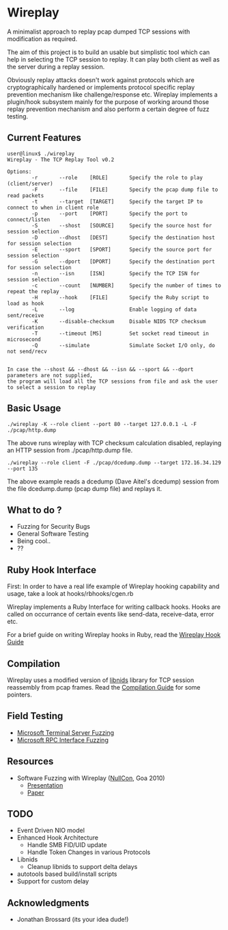 # Wireplay #

A minimalist approach to replay pcap dumped TCP sessions with modification as required.

The aim of this project is to build an usable but simplistic tool which can help in selecting the TCP session to replay.  It can play both client as well as the server during a replay session.

Obviously replay attacks doesn't work against protocols which are cryptographically hardened or implements protocol specific replay prevention mechanism like challenge/response etc. Wireplay implements a plugin/hook subsystem mainly for the purpose of working around those replay prevention mechanism and also perform a certain degree of fuzz testing.

## Current Features ##

```
user@linux$ ./wireplay
Wireplay - The TCP Replay Tool v0.2

Options:
        -r       --role    [ROLE]       Specify the role to play (client/server)
        -F       --file    [FILE]       Specify the pcap dump file to read packets
        -t       --target  [TARGET]     Specify the target IP to connect to when in client role
        -p       --port    [PORT]       Specify the port to connect/listen
        -S       --shost   [SOURCE]     Specify the source host for session selection
        -D       --dhost   [DEST]       Specify the destination host for session selection
        -E       --sport   [SPORT]      Specify the source port for session selection
        -G       --dport   [DPORT]      Specify the destination port for session selection
        -n       --isn     [ISN]        Specify the TCP ISN for session selection
        -c       --count   [NUMBER]     Specify the number of times to repeat the replay
        -H       --hook    [FILE]       Specify the Ruby script to load as hook
        -L       --log                  Enable logging of data sent/receive
        -K       --disable-checksum     Disable NIDS TCP checksum verification
        -T       --timeout [MS]         Set socket read timeout in microsecond
        -Q       --simulate             Simulate Socket I/O only, do not send/recv


In case the --shost && --dhost && --isn && --sport && --dport parameters are not supplied,
the program will load all the TCP sessions from file and ask the user to select a session to replay
```

## Basic Usage ##

```
./wireplay -K --role client --port 80 --target 127.0.0.1 -L -F ./pcap/http.dump
```

The above runs wireplay with TCP checksum calculation disabled, replaying an
HTTP session from ./pcap/http.dump file.

```
./wireplay --role client -F ./pcap/dcedump.dump --target 172.16.34.129 --port 135
```

The above example reads a dcedump (Dave Aitel's dcedump) session from the file
dcedump.dump (pcap dump file) and replays it.

## What to do ? ##

  * Fuzzing for Security Bugs
  * General Software Testing
  * Being cool..
  * ??

## Ruby Hook Interface ##

First: In order to have a real life example of Wireplay hooking capability and
usage, take a look at hooks/rbhooks/cgen.rb

Wireplay implements a Ruby Interface for writing callback hooks. Hooks are called on occurrance of certain events like send-data, receive-data, error etc.

For a brief guide on writing Wireplay hooks in Ruby, read the [Wireplay Hook Guide](WireplayHooks.md)

## Compilation ##

Wireplay uses a modified version of [libnids](http://libnids.sf.net) library for TCP session reassembly from pcap frames. Read the [Compilation Guide](WireplayCompile.md) for some pointers.

## Field Testing ##

  * [Microsoft Terminal Server Fuzzing](MSRDPFuzzing.md)
  * [Microsoft RPC Interface Fuzzing](MSRPCFuzzing.md)

## Resources ##

  * Software Fuzzing with Wireplay ([NullCon](http://nullcon.net/), Goa 2010)
    * [Presentation](http://wireplay.googlecode.com/files/wireplay_nullcon_2010.pdf)
    * [Paper](http://wireplay.googlecode.com/files/wireplay_howto.pdf)

## TODO ##

  * Event Driven NIO model
  * Enhanced Hook Architecture
    * Handle SMB FID/UID update
    * Handle Token Changes in various Protocols
  * Libnids
    * Cleanup libnids to support delta delays
  * autotools based build/install scripts
  * Support for custom delay

## Acknowledgments ##

  * Jonathan Brossard (its your idea dude!)